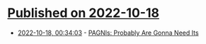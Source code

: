 # [Published on 2022-10-18](index.md)

* [2022-10-18, 00:34:03](https://lobste.rs/s/hddngk/pagnis_probably_are_gonna_need_its) - [PAGNIs: Probably Are Gonna Need Its](https://simonwillison.net/2021/Jul/1/pagnis/)
